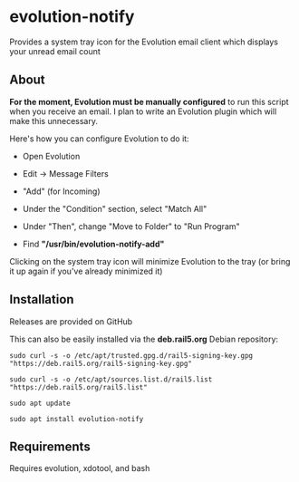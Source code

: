 # evolution-notify
Provides a system tray icon for the Evolution email client which displays your unread email count

## About
**For the moment, Evolution must be manually configured** to run this script when you receive an email. I plan to write an Evolution plugin which will make this unnecessary.

Here's how you can configure Evolution to do it:

  - Open Evolution
  
  - Edit -> Message Filters
  
  - "Add" (for Incoming)
  
  - Under the "Condition" section, select "Match All"
  
  - Under "Then", change "Move to Folder" to "Run Program"
  
  - Find **"/usr/bin/evolution-notify-add"**

Clicking on the system tray icon will minimize Evolution to the tray (or bring it up again if you've already minimized it)

## Installation
Releases are provided on GitHub

This can also be easily installed via the **deb.rail5.org** Debian repository:

```
sudo curl -s -o /etc/apt/trusted.gpg.d/rail5-signing-key.gpg "https://deb.rail5.org/rail5-signing-key.gpg"

sudo curl -s -o /etc/apt/sources.list.d/rail5.list "https://deb.rail5.org/rail5.list"

sudo apt update

sudo apt install evolution-notify
```

## Requirements
Requires evolution, xdotool, and bash
